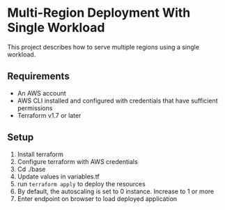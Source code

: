 # Multi-Region Deployment With Single Workload

This project describes how to serve multiple regions using a single workload.

## Requirements

- An AWS account
- AWS CLI installed and configured with credentials that have sufficient permissions
- Terraform v1.7 or later

## Setup

1. Install terraform
2. Configure terraform with AWS credentials
3. Cd ./base
4. Update values in variables.tf
5. run `terraform apply` to deploy the resources
6. By default, the autoscaling is set to 0 instance. Increase to 1 or more
7. Enter endpoint on browser to load deployed application
